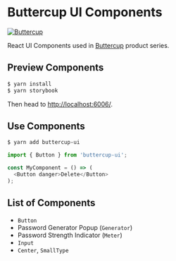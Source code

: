 # Buttercup UI Components 
[![Buttercup](https://cdn.rawgit.com/buttercup-pw/buttercup-assets/6582a033/badge/buttercup-slim.svg)](https://buttercup.pw) 

React UI Components used in [Buttercup](https://buttercup.pw) product series.

## Preview Components

``` bash
$ yarn install
$ yarn storybook
```

Then head to [http://localhost:6006/](http://localhost:6006/).

## Use Components

``` bash
$ yarn add buttercup-ui
```

``` js
import { Button } from 'buttercup-ui';

const MyComponent = () => (
  <Button danger>Delete</Button>
);
```

## List of Components

- `Button`
- Password Generator Popup (`Generator`)
- Password Strength Indicator (`Meter`)
- `Input`
- `Center`, `SmallType`
